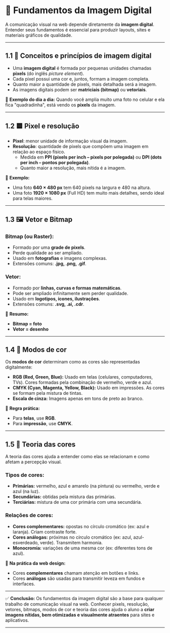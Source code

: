 # 📸 Fundamentos da Imagem Digital

A comunicação visual na web depende diretamente da **imagem digital**. Entender seus fundamentos é essencial para produzir layouts, sites e materiais gráficos de qualidade.

------

## 1.1 🔎 Conceitos e princípios de imagem digital

- Uma **imagem digital** é formada por pequenas unidades chamadas **pixels** (do inglês *picture element*).
- Cada pixel possui uma cor e, juntos, formam a imagem completa.
- Quanto maior a quantidade de pixels, mais detalhada será a imagem.
- As imagens digitais podem ser **matriciais (bitmap)** ou **vetoriais**.

📌 **Exemplo do dia a dia:**
 Quando você amplia muito uma foto no celular e ela fica "quadradinha", está vendo os **pixels** da imagem.

------

## 1.2 🟦 Pixel e resolução

- **Pixel**: menor unidade de informação visual da imagem.
- **Resolução**: quantidade de pixels que compõem uma imagem em relação ao espaço físico.
  - Medida em **PPI (pixels per inch – pixels por polegada)** ou **DPI (dots per inch – pontos por polegada)**.
  - Quanto maior a resolução, mais nítida é a imagem.

📌 **Exemplo:**

- Uma foto **640 × 480 px** tem 640 pixels na largura e 480 na altura.
- Uma foto **1920 × 1080 px** (Full HD) tem muito mais detalhes, sendo ideal para telas maiores.

------

## 1.3 🖼️ Vetor e Bitmap

### Bitmap (ou Raster):

- Formado por uma **grade de pixels**.
- Perde qualidade ao ser ampliado.
- Usado em **fotografias** e imagens complexas.
- Extensões comuns: **.jpg, .png, .gif**.

### Vetor:

- Formado por **linhas, curvas e formas matemáticas**.
- Pode ser ampliado infinitamente sem perder qualidade.
- Usado em **logotipos, ícones, ilustrações**.
- Extensões comuns: **.svg, .ai, .cdr**.

📌 **Resumo:**

- **Bitmap = foto**
- **Vetor = desenho**

------

## 1.4 🎨 Modos de cor

Os **modos de cor** determinam como as cores são representadas digitalmente:

- **RGB (Red, Green, Blue):**
   Usado em telas (celulares, computadores, TVs). Cores formadas pela combinação de vermelho, verde e azul.
- **CMYK (Cyan, Magenta, Yellow, Black):**
   Usado em impressões. As cores se formam pela mistura de tintas.
- **Escala de cinza:**
   Imagens apenas em tons de preto ao branco.

📌 **Regra prática:**

- Para **telas**, use **RGB**.
- Para **impressão**, use **CMYK**.

------

## 1.5 🌈 Teoria das cores

A teoria das cores ajuda a entender como elas se relacionam e como afetam a percepção visual.

### Tipos de cores:

- **Primárias:** vermelho, azul e amarelo (na pintura) ou vermelho, verde e azul (na luz).
- **Secundárias:** obtidas pela mistura das primárias.
- **Terciárias:** mistura de uma cor primária com uma secundária.

### Relações de cores:

- **Cores complementares:** opostas no círculo cromático (ex: azul e laranja). Criam contraste forte.
- **Cores análogas:** próximas no círculo cromático (ex: azul, azul-esverdeado, verde). Transmitem harmonia.
- **Monocromia:** variações de uma mesma cor (ex: diferentes tons de azul).

📌 **Na prática da web design:**

- Cores **complementares** chamam atenção em botões e links.
- Cores **análogas** são usadas para transmitir leveza em fundos e interfaces.

------

✅ **Conclusão:**
 Os fundamentos da imagem digital são a base para qualquer trabalho de comunicação visual na web. Conhecer pixels, resolução, vetores, bitmaps, modos de cor e teoria das cores ajuda o aluno a **criar imagens nítidas, bem otimizadas e visualmente atraentes** para sites e aplicativos.

------

